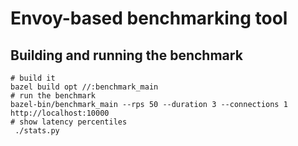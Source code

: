 # Envoy-based benchmarking tool

## Building and running the benchmark

```
# build it
bazel build opt //:benchmark_main
# run the benchmark
bazel-bin/benchmark_main --rps 50 --duration 3 --connections 1 http://localhost:10000
# show latency percentiles
 ./stats.py
```
